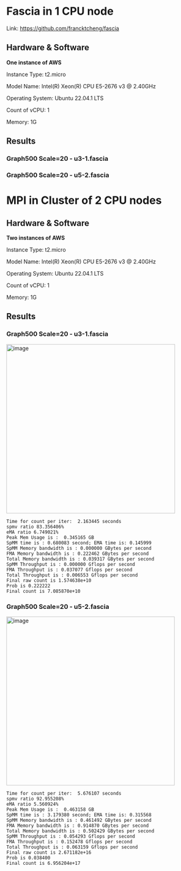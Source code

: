 # Fascia in 1 CPU node

Link: https://github.com/francktcheng/fascia


## Hardware & Software

**One instance of AWS**



Instance Type: t2.micro

Model Name: Intel(R) Xeon(R) CPU E5-2676 v3 @ 2.40GHz

Operating System: Ubuntu 22.04.1 LTS

Count of vCPU: 1

Memory: 1G





## Results




### Graph500  Scale=20 - u3-1.fascia



### Graph500  Scale=20 - u5-2.fascia










# MPI in Cluster of 2 CPU nodes


## Hardware & Software

**Two instances of AWS**



Instance Type: t2.micro

Model Name: Intel(R) Xeon(R) CPU E5-2676 v3 @ 2.40GHz

Operating System: Ubuntu 22.04.1 LTS

Count of vCPU: 1

Memory: 1G


## Results




### Graph500  Scale=20 - u3-1.fascia


<img width="441" alt="image" src="https://user-images.githubusercontent.com/41974269/215671923-408c3736-97dc-46a4-a6aa-418cba40a285.png">


```
Time for count per iter:  2.163445 seconds
spmv ratio 83.356406% 
eMA ratio 6.749021% 
Peak Mem Usage is :  0.345165 GB
SpMM time is : 0.680083 second; EMA time is: 0.145999 
SpMM Memory bandwidth is : 0.000000 GBytes per second
FMA Memory bandwidth is : 0.222462 GBytes per second
Total Memory bandwidth is : 0.039317 GBytes per second
SpMM Throughput is : 0.000000 Gflops per second
FMA Throughput is : 0.037077 Gflops per second
Total Throughput is : 0.006553 Gflops per second
Final raw count is 1.574638e+10
Prob is 0.222222
Final count is 7.085870e+10
```






### Graph500  Scale=20 - u5-2.fascia

<img width="440" alt="image" src="https://user-images.githubusercontent.com/41974269/215651259-41fe68a9-70d3-4130-9224-4ec4f469e42e.png">

```
Time for count per iter:  5.676107 seconds
spmv ratio 92.955208% 
eMA ratio 5.560924% 
Peak Mem Usage is :  0.463158 GB
SpMM time is : 3.179380 second; EMA time is: 0.315568 
SpMM Memory bandwidth is : 0.461492 GBytes per second
FMA Memory bandwidth is : 0.914870 GBytes per second
Total Memory bandwidth is : 0.502429 GBytes per second
SpMM Throughput is : 0.054293 Gflops per second
FMA Throughput is : 0.152478 Gflops per second
Total Throughput is : 0.063159 Gflops per second
Final raw count is 2.671182e+16
Prob is 0.038400
Final count is 6.956204e+17
```



